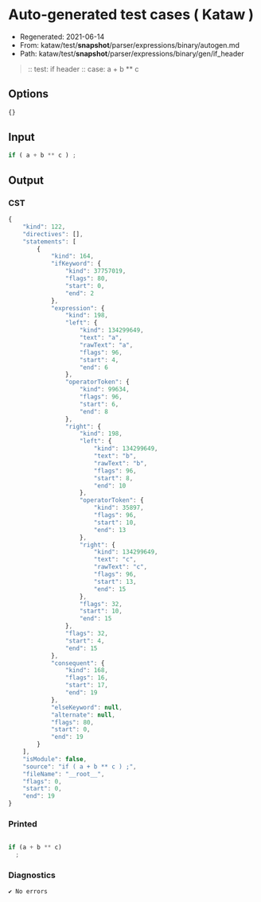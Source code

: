# Auto-generated test cases ( Kataw )
- Regenerated: 2021-06-14
- From: kataw/test/__snapshot__/parser/expressions/binary/autogen.md
- Path: kataw/test/__snapshot__/parser/expressions/binary/gen/if_header
> :: test: if header
> :: case: a + b ** c
## Options

`````js
{}
`````
## Input

`````js
if ( a + b ** c ) ;
`````
## Output

### CST

```javascript
{
    "kind": 122,
    "directives": [],
    "statements": [
        {
            "kind": 164,
            "ifKeyword": {
                "kind": 37757019,
                "flags": 80,
                "start": 0,
                "end": 2
            },
            "expression": {
                "kind": 198,
                "left": {
                    "kind": 134299649,
                    "text": "a",
                    "rawText": "a",
                    "flags": 96,
                    "start": 4,
                    "end": 6
                },
                "operatorToken": {
                    "kind": 99634,
                    "flags": 96,
                    "start": 6,
                    "end": 8
                },
                "right": {
                    "kind": 198,
                    "left": {
                        "kind": 134299649,
                        "text": "b",
                        "rawText": "b",
                        "flags": 96,
                        "start": 8,
                        "end": 10
                    },
                    "operatorToken": {
                        "kind": 35897,
                        "flags": 96,
                        "start": 10,
                        "end": 13
                    },
                    "right": {
                        "kind": 134299649,
                        "text": "c",
                        "rawText": "c",
                        "flags": 96,
                        "start": 13,
                        "end": 15
                    },
                    "flags": 32,
                    "start": 10,
                    "end": 15
                },
                "flags": 32,
                "start": 4,
                "end": 15
            },
            "consequent": {
                "kind": 168,
                "flags": 16,
                "start": 17,
                "end": 19
            },
            "elseKeyword": null,
            "alternate": null,
            "flags": 80,
            "start": 0,
            "end": 19
        }
    ],
    "isModule": false,
    "source": "if ( a + b ** c ) ;",
    "fileName": "__root__",
    "flags": 0,
    "start": 0,
    "end": 19
}
```

### Printed

```javascript

if (a + b ** c)
  ;

```

### Diagnostics

```javascript
✔ No errors
```

